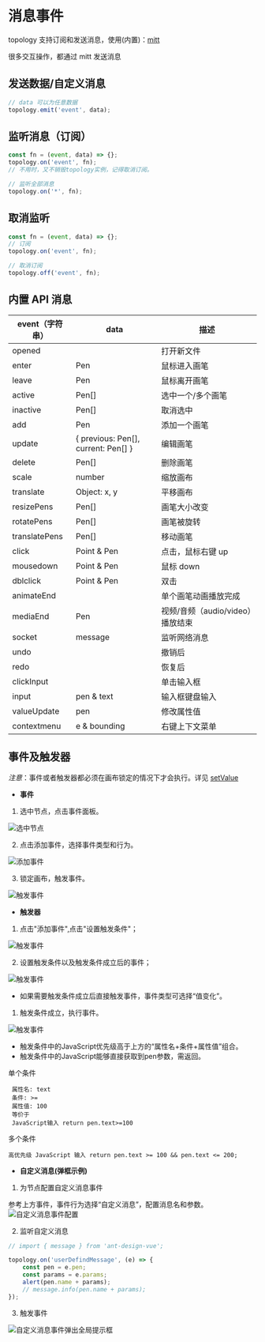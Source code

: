 # 消息事件

topology 支持订阅和发送消息，使用(内置)：[mitt](https://github.com/developit/mitt)

很多交互操作，都通过 mitt 发送消息

## 发送数据/自定义消息

```js
// data 可以为任意数据
topology.emit('event', data);
```

## 监听消息（订阅）

```js
const fn = (event, data) => {};
topology.on('event', fn);
// 不用时，又不销毁topology实例，记得取消订阅。

// 监听全部消息
topology.on('*', fn);
```

## 取消监听

```js
const fn = (event, data) => {};
// 订阅
topology.on('event', fn);

// 取消订阅
topology.off('event', fn);
```

## 内置 API 消息

| **event（字符串）** | **data**     | **描述**                         |
| ------------------- | ------------ | -------------------------------- |
| opened              |              | 打开新文件                       |
| enter               | Pen          | 鼠标进入画笔                     |
| leave               | Pen          | 鼠标离开画笔                     |
| active              | Pen[]        | 选中一个/多个画笔                |
| inactive            | Pen[]        | 取消选中                         |
| add                 | Pen          | 添加一个画笔                     |
| update              | { previous: Pen[],  current: Pen[] }      | 编辑画笔                         |
| delete              | Pen[]        | 删除画笔                         |
| scale               | number       | 缩放画布                         |
| translate           | Object: x, y | 平移画布                         |
| resizePens          | Pen[]        | 画笔大小改变                     |
| rotatePens          | Pen[]        | 画笔被旋转                       |
| translatePens       | Pen[]        | 移动画笔                         |
| click               | Point & Pen  | 点击，鼠标右键 up                |
| mousedown           | Point & Pen  | 鼠标 down                    |
| dblclick            | Point & Pen  | 双击                             |
| animateEnd          |              | 单个画笔动画播放完成             |
| mediaEnd            | Pen          | 视频/音频（audio/video）播放结束 |
| socket              | message      | 监听网络消息                     |
| undo                |              | 撤销后                           |
| redo                |              | 恢复后                           |
| clickInput          |              | 单击输入框                       |
| input               | pen & text   | 输入框键盘输入                   |
| valueUpdate         | pen          | 修改属性值                       |
| contextmenu         | e & bounding | 右键上下文菜单                   |


## 事件及触发器

*注意*：事件或者触发器都必须在画布锁定的情况下才会执行。详见 [setValue](../api/core#setvalue)

- **事件**
1. 选中节点，点击事件面板。

![选中节点](/img/event_select_node.png)

2. 点击添加事件，选择事件类型和行为。

![添加事件](/img/event_add_event.png)

3. 锁定画布，触发事件。

![触发事件](/img/event_condition_success.gif)


- **触发器**

1. 点击"添加事件",点击"设置触发条件"；

![触发事件](/img/event_click_add_trigger.png)

2. 设置触发条件以及触发条件成立后的事件；

![触发事件](/img/event_add_trigger.png)

- 如果需要触发条件成立后直接触发事件，事件类型可选择“值变化”。

1. 触发条件成立，执行事件。

![触发事件](/img/event_trigger_success.gif)

- 触发条件中的JavaScript优先级高于上方的“属性名+条件+属性值”组合。
- 触发条件中的JavaScript能够直接获取到pen参数，需返回。

单个条件
```
 属性名: text
 条件: >=
 属性值: 100
 等价于
 JavaScript输入 return pen.text>=100
```

多个条件
```
高优先级 JavaScript 输入 return pen.text >= 100 && pen.text <= 200;
```

- **自定义消息(弹框示例)**

1. 为节点配置自定义消息事件

参考上方事件，事件行为选择“自定义消息”，配置消息名和参数。
![自定义消息事件配置](/img/userdefinedMessage_event.png)

2. 监听自定义消息

```js
// import { message } from 'ant-design-vue';

topology.on('userDefindMessage', (e) => {
    const pen = e.pen;
    const params = e.params;
    alert(pen.name + params);
    // message.info(pen.name + params);
});
```

3. 触发事件
   
![自定义消息事件弹出全局提示框](/img/userDefinedMessage.gif)
